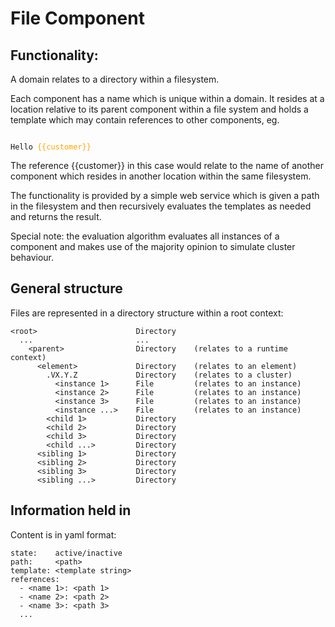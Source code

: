 File Component
==============

Functionality:
--------------

A domain relates to a directory within a filesystem.

Each component has a name which is unique within a domain.
It resides at a location relative to its parent component within a file system and holds a template which may contain references to other components, eg.


<code>
Hello <span style="color:orange">{{customer}}</span>&nbsp;   
</code>

The reference {{customer}} in this case would relate to the name of another component which resides in another location within the same filesystem.

The functionality is provided by a simple web service which is given a path in the filesystem and then recursively evaluates the templates as needed and returns the result.

Special note: the evaluation algorithm evaluates all instances of a component and makes use of the majority opinion to simulate cluster behaviour.

General structure
-----------------

Files are represented in a directory structure within a root context:

```
<root>                      Directory
  ...                       ...
    <parent>                Directory    (relates to a runtime context)
      <element>             Directory    (relates to an element)
        .VX.Y.Z             Directory    (relates to a cluster)
          <instance 1>      File         (relates to an instance)
          <instance 2>      File         (relates to an instance)
          <instance 3>      File         (relates to an instance)
          <instance ...>    File         (relates to an instance)
        <child 1>           Directory
        <child 2>           Directory
        <child 3>           Directory
        <child ...>         Directory
      <sibling 1>           Directory
      <sibling 2>           Directory
      <sibling 3>           Directory
      <sibling ...>         Directory
```

Information held in <instance N>
--------------------------------

Content is in yaml format:

```
state:    active/inactive
path:     <path>
template: <template string>
references:
  - <name 1>: <path 1>
  - <name 2>: <path 2>
  - <name 3>: <path 3>
  ...
```
